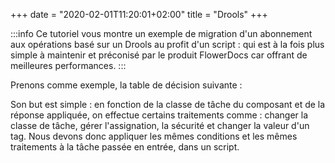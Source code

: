 +++
 date = "2020-02-01T11:20:01+02:00"
title = "Drools"
+++

:::info
Ce tutoriel vous montre un exemple de migration d'un abonnement aux opérations basé sur un Drools au profit d'un script : qui est à la fois plus simple à maintenir et préconisé par le produit FlowerDocs car offrant de meilleures performances.
:::

Prenons comme exemple, la table de décision suivante : 

Son but est simple : en fonction de la classe de tâche du composant et de la réponse appliquée, on effectue certains traitements comme : changer la classe de tâche, gérer l'assignation, la sécurité et changer la valeur d'un tag.
Nous devons donc appliquer les mêmes conditions et les mêmes traitements à la tâche passée en entrée, dans un script.
